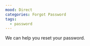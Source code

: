 ```yaml
---
mood: Direct
categories: Forgot Password
tags:
  - password
---
```

We can help you reset your password.